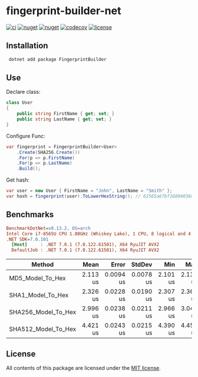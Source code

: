 # fingerprint-builder-net

[![ci](https://img.shields.io/github/actions/workflow/status/phnx47/fingerprint-builder-net/ci.yml?branch=main&label=ci&logo=github&style=flat-square)](https://github.com/phnx47/fingerprint-builder-net/actions/workflows/ci.yml)
[![nuget](https://img.shields.io/nuget/v/FingerprintBuilder?logo=nuget&style=flat-square)](https://www.nuget.org/packages/FingerprintBuilder)
[![nuget](https://img.shields.io/nuget/dt/FingerprintBuilder?logo=nuget&style=flat-square)](https://www.nuget.org/packages/FingerprintBuilder)
[![codecov](https://img.shields.io/codecov/c/github/phnx47/fingerprint-builder-net?logo=codecov&style=flat-square&token=RW58OCIQPR)](https://app.codecov.io/gh/phnx47/fingerprint-builder-net)
[![license](https://img.shields.io/github/license/phnx47/fingerprint-builder-net?style=flat-square)](https://github.com/phnx47/fingerprint-builder-net/blob/main/LICENSE)

## Installation

```sh
 dotnet add package FingerprintBuilder
```

## Use

Declare class:

```c#
class User
{
    public string FirstName { get; set; }
    public string LastName { get; set; }
}
```

Configure Func:

```c#
var fingerprint = FingerprintBuilder<User>
    .Create(SHA256.Create())
    .For(p => p.FirstName)
    .For(p => p.LastName)
    .Build();
```

Get hash:

```c#
var user = new User { FirstName = "John", LastName = "Smith" };
var hash = fingerprint(user).ToLowerHexString(); // 62565a67bf16004038c502eb68907411fcf7871c66ee01a1aa274cc18d9fb541
```

## Benchmarks

``` ini
BenchmarkDotNet=v0.13.2, OS=arch
Intel Core i7-8565U CPU 1.80GHz (Whiskey Lake), 1 CPU, 8 logical and 4 physical cores
.NET SDK=7.0.101
  [Host]     : .NET 7.0.1 (7.0.122.61501), X64 RyuJIT AVX2
  DefaultJob : .NET 7.0.1 (7.0.122.61501), X64 RyuJIT AVX2
```

|              Method |     Mean |     Error |    StdDev |      Min |      Max |   Median |
|-------------------- |---------:|----------:|----------:|---------:|---------:|---------:|
|    MD5_Model_To_Hex | 2.113 us | 0.0094 us | 0.0078 us | 2.101 us | 2.130 us | 2.112 us |
|   SHA1_Model_To_Hex | 2.326 us | 0.0228 us | 0.0190 us | 2.307 us | 2.369 us | 2.320 us |
| SHA256_Model_To_Hex | 2.996 us | 0.0238 us | 0.0211 us | 2.966 us | 3.044 us | 2.997 us |
| SHA512_Model_To_Hex | 4.421 us | 0.0243 us | 0.0215 us | 4.390 us | 4.458 us | 4.414 us |

## License

All contents of this package are licensed under the [MIT license](https://opensource.org/licenses/MIT).
